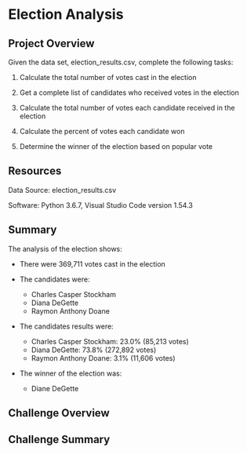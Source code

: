 # Election Analysis


## Project Overview


Given the data set, election_results.csv, complete the following tasks:


1) Calculate the total number of votes cast in the election

2) Get a complete list of candidates who received votes in the election

3) Calculate the total number of votes each candidate received in the election

4) Calculate the percent of votes each candidate won

5) Determine the winner of the election based on popular vote


## Resources


Data Source: election_results.csv


Software: Python 3.6.7, Visual Studio Code version 1.54.3


## Summary


The analysis of the election shows:


* There were 369,711 votes cast in the election


* The candidates were:


  * Charles Casper Stockham
  * Diana DeGette
  * Raymon Anthony Doane


* The candidates results were:


  * Charles Casper Stockham: 23.0% (85,213 votes)
  * Diana DeGette: 73.8% (272,892 votes)
  * Raymon Anthony Doane: 3.1% (11,606 votes)
  
  
* The winner of the election was:


  * Diane DeGette

## Challenge Overview


## Challenge Summary


